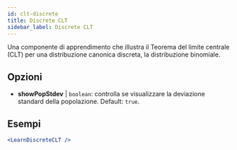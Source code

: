 ```yaml
---
id: clt-discrete
title: Discrete CLT
sidebar_label: Discrete CLT
---
```


Una componente di apprendimento che illustra il Teorema del limite centrale (CLT) per una distribuzione canonica discreta, la distribuzione binomiale.

## Opzioni

* __showPopStdev__ | `boolean`: controlla se visualizzare la deviazione standard della popolazione. Default: `true`.


## Esempi

```jsx live
<LearnDiscreteCLT />
```

